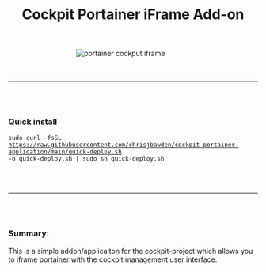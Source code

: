 <div align="center"><h1>Cockpit Portainer iFrame Add-on</h1></div>
<br>
<br>
<div style="width: 90%;" align="center">
<img src="https://github.com/chrisjbawden/cockpit-portainer-application/blob/main/misc/Image%20001%20-%202024010658.png?raw=true" alt="portainer cockput iframe">
</div>
<br>
<br>
<hr>
<br>
<br>

<h3>Quick install</h3>

<code>sudo curl -fsSL https://raw.githubusercontent.com/chrisjbawden/cockpit-portainer-application/main/quick-deploy.sh -o quick-deploy.sh | sudo sh quick-deploy.sh</code>

<br>
<br>
<hr>
<br>
<br>
<h3>Summary:</h3>
This is a simple addon/applicaiton for the cockpit-project which allows you to iframe portainer with the cockpit management user interface. 
